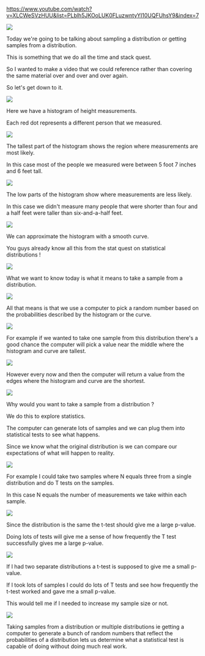 <https://www.youtube.com/watch?v=XLCWeSVzHUU&list=PLblh5JKOoLUK0FLuzwntyYI10UQFUhsY9&index=7>

![](media/STATQUEST-7-STATISTICS_FUNDAMENTALS-SAMPLING_A_DISTRIBUTION/image1.png)

Today we\'re going to be talking about sampling a distribution or
getting samples from a distribution.

This is something that we do all the time and stack quest.

So I wanted to make a video that we could reference rather than covering
the same material over and over and over again.

So let\'s get down to it.

![](media/STATQUEST-7-STATISTICS_FUNDAMENTALS-SAMPLING_A_DISTRIBUTION/image2.png)

Here we have a histogram of height measurements.

Each red dot represents a different person that we measured.

![](media/STATQUEST-7-STATISTICS_FUNDAMENTALS-SAMPLING_A_DISTRIBUTION/image3.png)

The tallest part of the histogram shows the region where measurements
are most likely.

In this case most of the people we measured were between 5 foot 7 inches
and 6 feet tall.

![](media/STATQUEST-7-STATISTICS_FUNDAMENTALS-SAMPLING_A_DISTRIBUTION/image4.png)

The low parts of the histogram show where measurements are less likely.

In this case we didn\'t measure many people that were shorter than four
and a half feet were taller than six-and-a-half feet.

![](media/STATQUEST-7-STATISTICS_FUNDAMENTALS-SAMPLING_A_DISTRIBUTION/image5.png)

We can approximate the histogram with a smooth curve.

You guys already know all this from the stat quest on statistical
distributions !

![](media/STATQUEST-7-STATISTICS_FUNDAMENTALS-SAMPLING_A_DISTRIBUTION/image6.png)

What we want to know today is what it means to take a sample from a
distribution.

![](media/STATQUEST-7-STATISTICS_FUNDAMENTALS-SAMPLING_A_DISTRIBUTION/image7.png)

All that means is that we use a computer to pick a random number based
on the probabilities described by the histogram or the curve.

![](media/STATQUEST-7-STATISTICS_FUNDAMENTALS-SAMPLING_A_DISTRIBUTION/image8.png)

For example if we wanted to take one sample from this distribution
there\'s a good chance the computer will pick a value near the middle
where the histogram and curve are tallest.

![](media/STATQUEST-7-STATISTICS_FUNDAMENTALS-SAMPLING_A_DISTRIBUTION/image9.png)

However every now and then the computer will return a value from the
edges where the histogram and curve are the shortest.

![](media/STATQUEST-7-STATISTICS_FUNDAMENTALS-SAMPLING_A_DISTRIBUTION/image10.png)

Why would you want to take a sample from a distribution ?

We do this to explore statistics.

The computer can generate lots of samples and we can plug them into
statistical tests to see what happens.

Since we know what the original distribution is we can compare our
expectations of what will happen to reality.

![](media/STATQUEST-7-STATISTICS_FUNDAMENTALS-SAMPLING_A_DISTRIBUTION/image11.png)

For example I could take two samples where N equals three from a single
distribution and do T tests on the samples.

In this case N equals the number of measurements we take within each
sample.

![](media/STATQUEST-7-STATISTICS_FUNDAMENTALS-SAMPLING_A_DISTRIBUTION/image12.png)

Since the distribution is the same the t-test should give me a large
p-value.

Doing lots of tests will give me a sense of how frequently the T test
successfully gives me a large p-value.

![](media/STATQUEST-7-STATISTICS_FUNDAMENTALS-SAMPLING_A_DISTRIBUTION/image13.png)

If I had two separate distributions a t-test is supposed to give me a
small p-value.

If I took lots of samples I could do lots of T tests and see how
frequently the t-test worked and gave me a small p-value.

This would tell me if I needed to increase my sample size or not.

![](media/STATQUEST-7-STATISTICS_FUNDAMENTALS-SAMPLING_A_DISTRIBUTION/image14.png)

Taking samples from a distribution or multiple distributions ie getting
a computer to generate a bunch of random numbers that reflect the
probabilities of a distribution lets us determine what a statistical
test is capable of doing without doing much real work.
